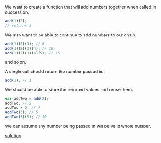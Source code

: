 We want to create a function that will add numbers together when called in succession.

```javascript
add(1)(2);
// returns 3
```

We also want to be able to continue to add numbers to our chain.

```javascript
add(1)(2)(3); // 6
add(1)(2)(3)(4); // 10
add(1)(2)(3)(4)(5); // 15
```

and so on.

A single call should return the number passed in.

```javascript
add(1); // 1
```

We should be able to store the returned values and reuse them.

```javascript
var addTwo = add(2);
addTwo; // 2
addTwo + 5; // 7
addTwo(3); // 5
addTwo(3)(5); // 10
```

We can assume any number being passed in will be valid whole number.

[solution](../solution/A\%20Chain\%20adding\%20function.js)